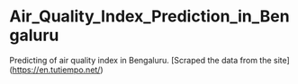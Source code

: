 # Air_Quality_Index_Prediction_in_Bengaluru
Predicting of air quality index in Bengaluru.
[Scraped the data from the site] (https://en.tutiempo.net/)

